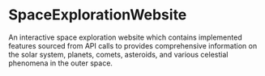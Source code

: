 # SpaceExplorationWebsite
An interactive space exploration website which contains implemented features sourced from API calls to provides comprehensive information on the solar system, planets, comets, asteroids, and various celestial phenomena in the outer space.

